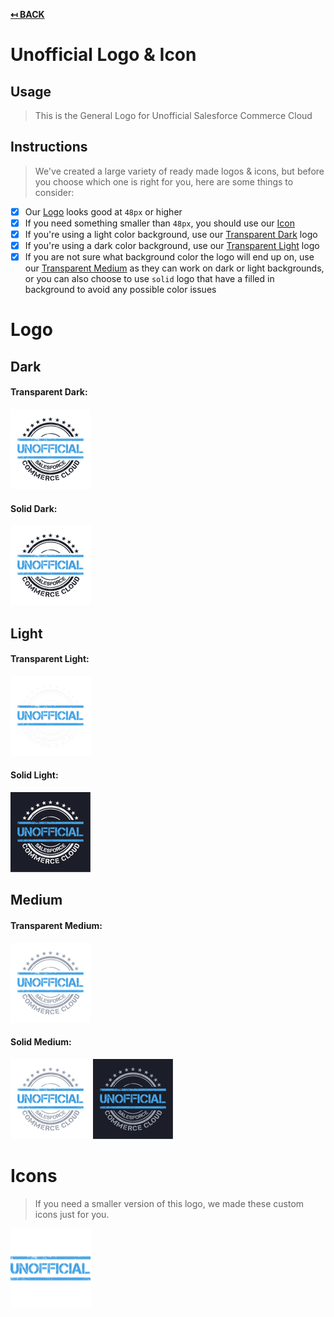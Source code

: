 **[↤ BACK](../README.md)**

Unofficial Logo & Icon
===

Usage
---

> This is the General Logo for Unofficial Salesforce Commerce Cloud

Instructions
---

> We've created a large variety of ready made logos & icons, but before you choose which one is right for you, here are some things to consider:

- [X] Our [Logo](#logo) looks good at `48px` or higher
- [X] If you need something smaller than `48px`, you should use our [Icon](#icon)
- [X] If you're using a light color background, use our [Transparent Dark](#transparent-dark) logo
- [X] If you're using a dark color background, use our [Transparent Light](#transparent-light) logo
- [X] If you are not sure what background color the logo will end up on, use our [Transparent Medium](#transparent-medium) as they can work on dark or light backgrounds, or you can also choose to use `solid` logo that have a filled in background to avoid any possible color issues

Logo
===

Dark
---

#### Transparent Dark:

[![Dark Transparent Logo](./logo/exports/dark/transparent/128x128.png)](./logo/exports/dark/transparent)

#### Solid Dark:

[![Dark Solid Logo](./logo/exports/dark/solid/128x128.png)](./logo/exports/dark/solid)

Light
---

#### Transparent Light:

[![Unofficial Logo](./logo/exports/light/transparent/128x128.png)](./logo/exports/light/transparent)

#### Solid Light:

[![Unofficial Logo](./logo/exports/light/solid/128x128.png)](./logo/exports/light/solid)

Medium
---

#### Transparent Medium:

[![Unofficial Logo](./logo/exports/medium/transparent/128x128.png)](./logo/exports/medium/transparent)

#### Solid Medium:

[![Unofficial Logo](./logo/exports/medium/solid/light-bg/128x128.png)](./logo/exports/medium/solid/light-bg)
[![Unofficial Logo](./logo/exports/medium/solid/dark-bg/128x128.png)](./logo/exports/medium/solid/dark-bg)

Icons
===

> If you need a smaller version of this logo, we made these custom icons just for you.

[![Unofficial Icon](./icon/exports/128x128.png)](./icon/exports)